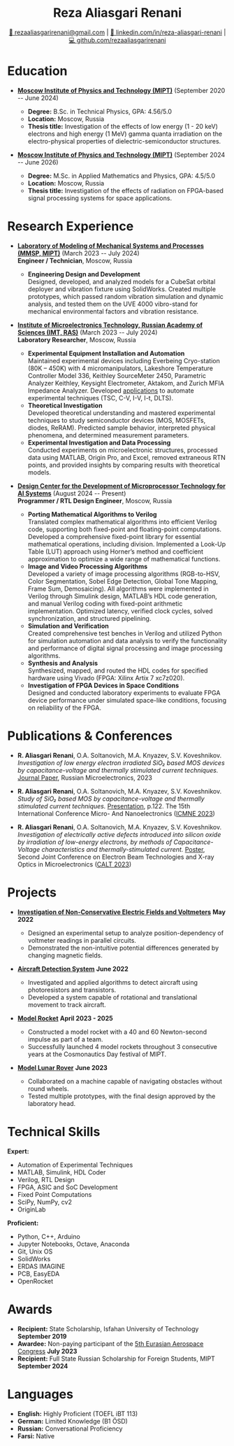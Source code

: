 <h1 align="center">Reza Aliasgari Renani</h1>

<p align="center">
<a href="mailto:rezaaliasgarirenani@gmail.com">📧 rezaaliasgarirenani@gmail.com</a> | 
<a href="https://linkedin.com/in/reza-aliasgari-renani/">🔗 linkedin.com/in/reza-aliasgari-renani</a> | 
<a href="https://github.com/rezaaliasgarirenani">💻 github.com/rezaaliasgarirenani</a>
</p>

# Education

- **[Moscow Institute of Physics and Technology (MIPT)](https://mipt.ru/)** (September 2020 -- June 2024)  
  - **Degree:** B.Sc. in Technical Physics, GPA: 4.56/5.0  
  - **Location:** Moscow, Russia  
  - **Thesis title:** Investigation of the effects of low energy (1 - 20 keV) electrons and high energy (1 MeV) gamma quanta irradiation on the electro-physical properties of dielectric-semiconductor structures.  

- **[Moscow Institute of Physics and Technology (MIPT)](https://mipt.ru/)** (September 2024 -- June 2026)  
  - **Degree:** M.Sc. in Applied Mathematics and Physics, GPA: 4.5/5.0  
  - **Location:** Moscow, Russia  
  - **Thesis title:** Investigation of the effects of radiation on FPGA-based signal processing systems for space applications.  

# Research Experience

- **[Laboratory of Modeling of Mechanical Systems and Processes (MMSP, MIPT)](https://mipt.ru/dasr/about/kaf_faculty/mmsp)** (March 2023 -- July 2024)  
  **Engineer / Technician**, Moscow, Russia  
  - **Engineering Design and Development**  
    Designed, developed, and analyzed models for a CubeSat orbital deployer and vibration fixture using SolidWorks. Created multiple prototypes, which passed random vibration simulation and dynamic analysis, and tested them on the UVE 4000 vibro-stand for mechanical environmental factors and vibration resistance.  

- **[Institute of Microelectronics Technology, Russian Academy of Sciences (IMT, RAS)](https://new.ras.ru/en/)** (March 2023 -- July 2024)  
  **Laboratory Researcher**, Moscow, Russia  
  - **Experimental Equipment Installation and Automation**  
    Maintained experimental devices including Everbeing Cryo-station (80K – 450K) with 4 micromanipulators, Lakeshore Temperature Controller Model 336, Keithley SourceMeter 2450, Parametric Analyzer Keithley, Keysight Electrometer, Aktakom, and Zurich MFIA Impedance Analyzer. Developed [applications](https://github.com/rezaaliasgarirenani/IMT-Automation) to automate experimental techniques (TSC, C-V, I-V, I-t, DLTS).  
  - **Theoretical Investigation**  
    Developed theoretical understanding and mastered experimental techniques to study semiconductor devices (MOS, MOSFETs, diodes, ReRAM). Predicted sample behavior, interpreted physical phenomena, and determined measurement parameters.  
  - **Experimental Investigation and Data Processing**  
    Conducted experiments on microelectronic structures, processed data using MATLAB, Origin Pro, and Excel, removed extraneous RTN points, and provided insights by comparing results with theoretical models.  

- **[Design Center for the Development of Microprocessor Technology for AI Systems](http://ai.mipt.ru/design-center)** (August 2024 -- Present)  
  **Programmer / RTL Design Engineer**, Moscow, Russia  
  - **Porting Mathematical Algorithms to Verilog**  
    Translated complex mathematical algorithms into efficient Verilog code, supporting both fixed-point and floating-point computations. Developed a comprehensive fixed-point library for essential mathematical operations, including division. Implemented a Look-Up Table (LUT) approach using Horner’s method and coefficient approximation to optimize a wide range of mathematical functions.  
  - **Image and Video Processing Algorithms**  
    Developed a variety of image processing algorithms (RGB-to-HSV, Color Segmentation, Sobel Edge Detection, Global Tone Mapping, Frame Sum, Demosaicing). All algorithms were implemented in Verilog through Simulink design, MATLAB’s HDL code generation, and manual Verilog coding with fixed-point arithmetic implementation. Optimized latency, verified clock cycles, solved synchronization, and structured pipelining.  
  - **Simulation and Verification**  
    Created comprehensive test benches in Verilog and utilized Python for simulation automation and data analysis to verify the functionality and performance of digital signal processing and image processing algorithms.  
  - **Synthesis and Analysis**  
    Synthesized, mapped, and routed the HDL codes for specified hardware using Vivado (FPGA: Xilinx Artix 7 xc7z020).  
  - **Investigation of FPGA Devices in Space Conditions**  
    Designed and conducted laboratory experiments to evaluate FPGA device performance under simulated space-like conditions, focusing on reliability of the FPGA.  

# Publications & Conferences

- **R. Aliasgari Renani**, O.A. Soltanovich, M.A. Knyazev, S.V. Koveshnikov.  
  _Investigation of low energy electron irradiated SiO₂ based MOS devices by capacitance-voltage and thermally stimulated current techniques._ [Journal Paper](https://doi.org/10.1134/S1063739723600516), Russian Microelectronics, 2023  

- **R. Aliasgari Renani**, O.A. Soltanovich, M.A. Knyazev, S.V. Koveshnikov.  
  _Study of SiO₂ based MOS by capacitance-voltage and thermally stimulated current techniques._ [Presentation](https://icmne.ftian.ru/wp-content/uploads/icmne-2023_e-version.pdf), p.122. The 15th International Conference Micro- And Nanoelectronics ([ICMNE 2023](https://icmne.ftian.ru))  

- **R. Aliasgari Renani**, O.A. Soltanovich, M.A. Knyazev, S.V. Koveshnikov.  
  _Investigation of electrically active defects introduced into silicon oxide by irradiation of low-energy electrons, by methods of Capacitance-Voltage characteristics and thermally-stimulated current._ [Poster](https://cebt23.iptm.ru/download/numbered/91.pdf), Second Joint Conference on Electron Beam Technologies and X-ray Optics in Microelectronics ([CALT 2023](https://cebt23.iptm.ru))  

# Projects

- **[Investigation of Non-Conservative Electric Fields and Voltmeters](https://github.com/rezaaliasgarirenani/Non-Conservative-Electric-Fields-and-Voltmeters)** **May 2022**  
  - Designed an experimental setup to analyze position-dependency of voltmeter readings in parallel circuits.  
  - Demonstrated the non-intuitive potential differences generated by changing magnetic fields.  

- **[Aircraft Detection System](https://github.com/rezaaliasgarirenani/Aircraft-Detection-System)** **June 2022**  
  - Investigated and applied algorithms to detect aircraft using photoresistors and transistors.  
  - Developed a system capable of rotational and translational movement to track aircraft.  

- **[Model Rocket](https://github.com/icarus-imperium/rocket-2025)** **April 2023 - 2025**  
  - Constructed a model rocket with a 40 and 60 Newton-second impulse as part of a team.  
  - Successfully launched 4 model rockets throughout 3 consecutive years at the Cosmonautics Day festival of MIPT.  

- **[Model Lunar Rover](https://github.com/rezaaliasgarirenani/Rover)** **June 2023**  
  - Collaborated on a machine capable of navigating obstacles without round wheels.  
  - Tested multiple prototypes, with the final design approved by the laboratory head.  

# Technical Skills

**Expert:**  
- Automation of Experimental Techniques  
- MATLAB, Simulink, HDL Coder  
- Verilog, RTL Design  
- FPGA, ASIC and SoC Development  
- Fixed Point Computations  
- SciPy, NumPy, cv2  
- OriginLab  

**Proficient:**  
- Python, C++, Arduino  
- Jupyter Notebooks, Octave, Anaconda  
- Git, Unix OS  
- SolidWorks  
- ERDAS IMAGINE  
- PCB, EasyEDA  
- OpenRocket  

# Awards

- **Recipient:** State Scholarship, Isfahan University of Technology **September 2019**  
- **Awardee:** Non-paying participant of the [5th Eurasian Aerospace Congress](https://congress.aero/en/) **July 2023**  
- **Recipient:** Full State Russian Scholarship for Foreign Students, MIPT **September 2024**  

# Languages

- **English:** Highly Proficient (TOEFL iBT 113)  
- **German:** Limited Knowledge (B1 ÖSD)  
- **Russian:** Conversational Proficiency  
- **Farsi:** Native